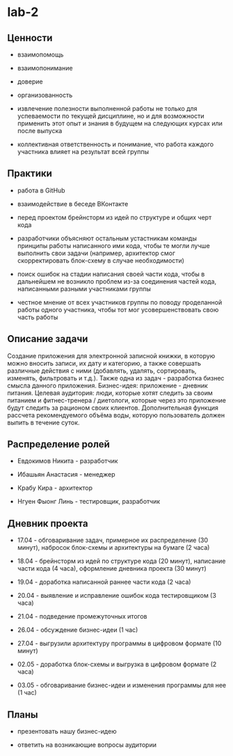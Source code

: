 # lab-2

## Ценности

- взаимопомощь

- взаимопонимание

- доверие

- организованность

- извлечение полезности выполненной работы не только для успеваемости по текущей дисциплине, но и для возможности применить этот опыт и знания в будущем на следующих курсах или после выпуска

- коллективная ответственность и понимание, что работа каждого участника влияет на результат всей группы

## Практики

- работа в GitHub

- взаимодействие в беседе ВКонтакте

- перед проектом брейнсторм из идей по структуре и общих черт кода

- разработчики объясняют остальным устастникам команды принципы работы написанного ими кода, чтобы те могли лучше выполнить свои задачи (например, архитектор смог скорректировать блок-схему в случае необходимости)

- поиск ошибок на стадии написания своей части кода, чтобы в дальнейшем не возникло проблем из-за соединения частей кода, написанными разными участниками группы

- честное мнение от всех участников группы по поводу проделанной работы одного участника, чтобы тот мог усовершенствовать свою часть работы

## Описание задачи

Создание приложения для электронной записной книжки, в которую можно вносить записи, их дату и категорию, а также совершать различные действия с ними (добавлять, удалять, сортировать, изменять, фильтровать и т.д.). Также одна из задач - разработка бизнес смысла данного приложения. Бизнес-идея: приложение - дневник питания. Целевая аудитория: люди, которые хотят следить за своим питанием и фитнес-тренера / диетологи, которые через это приложение будут следить за рационом своих клиентов. Дополнительная функция рассчета рекомендуемого объёма воды, которую пользователь должен выпить в течение суток.

## Распределение ролей

- Евдокимов Никита - разработчик

- Ибашьян Анастасия - менеджер

- Крабу Кира - архитектор

- Нгуен Фыонг Линь - тестировщик, разработчик

## Дневник проекта

- 17.04 - обговаривание задач, примерное их распределение (30 минут), набросок блок-схемы и архитектуры на бумаге (2 часа)

- 18.04 - брейнсторм из идей по структуре кода (20 минут), написание части кода (4 часа), оформление дневника проекта (30 минут)

- 19.04 - доработка написанной раннее части кода (2 часа)

- 20.04 - выявление и исправление ошибок кода тестировщиком (3 часа)

- 21.04 - подведение промежуточных итогов

- 26.04 - обсуждение бизнес-идеи (1 час)

- 27.04 - выгрузили архитектуру программы в цифровом формате (10 минут)

- 02.05 - доработка блок-схемы и выгрузка в цифровом формате (2 часа)

- 03.05 - обговаривание бизнес-идеи и изменения программы для нее (1 час)
 
## Планы

- презентовать нашу бизнес-идею

- ответить на возникающие вопросы аудитории
